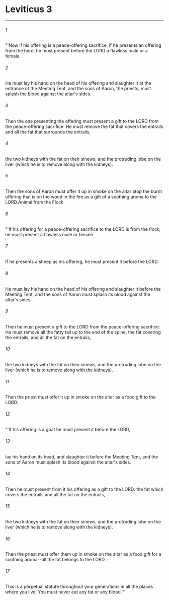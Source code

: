 # Leviticus 3
***



###### 1 
"'Now if his offering is a peace-offering sacrifice, if he presents an offering from the herd, he must present before the LORD a flawless male or a female. 

###### 2 
He must lay his hand on the head of his offering and slaughter it at the entrance of the Meeting Tent, and the sons of Aaron, the priests, must splash the blood against the altar's sides. 

###### 3 
Then the one presenting the offering must present a gift to the LORD from the peace-offering sacrifice: He must remove the fat that covers the entrails and all the fat that surrounds the entrails, 

###### 4 
the two kidneys with the fat on their sinews, and the protruding lobe on the liver (which he is to remove along with the kidneys). 

###### 5 
Then the sons of Aaron must offer it up in smoke on the altar atop the burnt offering that is on the wood in the fire as a gift of a soothing aroma to the LORD.Animal from the Flock 

###### 6 
"'If his offering for a peace-offering sacrifice to the LORD is from the flock, he must present a flawless male or female. 

###### 7 
If he presents a sheep as his offering, he must present it before the LORD. 

###### 8 
He must lay his hand on the head of his offering and slaughter it before the Meeting Tent, and the sons of Aaron must splash its blood against the altar's sides. 

###### 9 
Then he must present a gift to the LORD from the peace-offering sacrifice: He must remove all the fatty tail up to the end of the spine, the fat covering the entrails, and all the fat on the entrails, 

###### 10 
the two kidneys with the fat on their sinews, and the protruding lobe on the liver (which he is to remove along with the kidneys). 

###### 11 
Then the priest must offer it up in smoke on the altar as a food gift to the LORD. 

###### 12 
"'If his offering is a goat he must present it before the LORD, 

###### 13 
lay his hand on its head, and slaughter it before the Meeting Tent, and the sons of Aaron must splash its blood against the altar's sides. 

###### 14 
Then he must present from it his offering as a gift to the LORD: the fat which covers the entrails and all the fat on the entrails, 

###### 15 
the two kidneys with the fat on their sinews, and the protruding lobe on the liver (which he is to remove along with the kidneys). 

###### 16 
Then the priest must offer them up in smoke on the altar as a food gift for a soothing aroma--all the fat belongs to the LORD. 

###### 17 
This is a perpetual statute throughout your generations in all the places where you live: You must never eat any fat or any blood.'"
